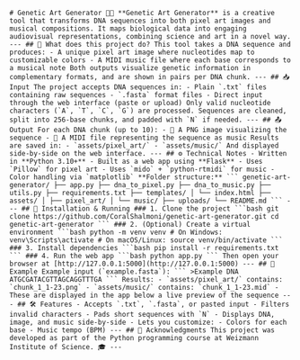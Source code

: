 <pre><code># Genetic Art Generator 🎨🧬 **Genetic Art Generator** is a creative tool that transforms DNA sequences into both pixel art images and musical compositions. It maps biological data into engaging audiovisual representations, combining science and art in a novel way. --- ## 🧬 What does this project do? This tool takes a DNA sequence and produces: - A unique pixel art image where nucleotides map to customizable colors - A MIDI music file where each base corresponds to a musical note Both outputs visualize genetic information in complementary formats, and are shown in pairs per DNA chunk. --- ## 📥 Input The project accepts DNA sequences in: - Plain `.txt` files containing raw sequences - `.fasta` format files - Direct input through the web interface (paste or upload) Only valid nucleotide characters (`A`, `T`, `C`, `G`) are processed. Sequences are cleaned, split into 256-base chunks, and padded with `N` if needed. --- ## 📤 Output For each DNA chunk (up to 10): - 🎨 A PNG image visualizing the sequence - 🎵 A MIDI file representing the sequence as music Results are saved in: - `assets/pixel_art/` - `assets/music/` And displayed side-by-side on the web interface. --- ## ⚙️ Technical Notes - Written in **Python 3.10+** - Built as a web app using **Flask** - Uses `Pillow` for pixel art - Uses `mido` + `python-rtmidi` for music - Color handling via `matplotlib` **Folder structure:** ``` genetic-art-generator/ ├── app.py ├── dna_to_pixel.py ├── dna_to_music.py ├── utils.py ├── requirements.txt ├── templates/ │ └── index.html ├── assets/ │ ├── pixel_art/ │ └── music/ ├── uploads/ └── README.md ``` --- ## 🚀 Installation & Running ### 1. Clone the project ```bash git clone https://github.com/CoralShalmoni/genetic-art-generator.git cd genetic-art-generator ``` ### 2. (Optional) Create a virtual environment ```bash python -m venv venv # On Windows: venv\Scripts\activate # On macOS/Linux: source venv/bin/activate ``` ### 3. Install dependencies ```bash pip install -r requirements.txt ``` ### 4. Run the web app ```bash python app.py ``` Then open your browser at [http://127.0.0.1:5000](http://127.0.0.1:5000) --- ## 🧪 Example Example input (`example.fasta`): ``` >Example DNA ATGCGATACGTTAGCAGGTTTGA ``` Results: - `assets/pixel_art/` contains: `chunk_1_1-23.png` - `assets/music/` contains: `chunk_1_1-23.mid` - These are displayed in the app below a live preview of the sequence --- ## 🛠 Features - Accepts `.txt`, `.fasta`, or pasted input - Filters invalid characters - Pads short sequences with `N` - Displays DNA, image, and music side-by-side - Lets you customize: - Colors for each base - Music tempo (BPM) --- ## 🙏 Acknowledgments This project was developed as part of the Python programming course at Weizmann Institute of Science. 🎓 --- </code></pre>